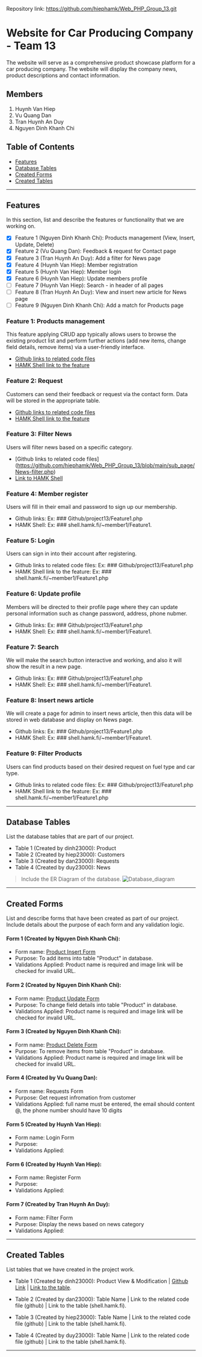 Repository link:
https://github.com/hiephamk/Web_PHP_Group_13.git

# Website for Car Producing Company - Team 13

The website will serve as a comprehensive product showcase platform for a car producing company. The website will display the company news, product descriptions and contact information.

## Members
1. Huynh Van Hiep
2. Vu Quang Dan
3. Tran Huynh An Duy
4. Nguyen Dinh Khanh Chi

## Table of Contents
- [Features](#features)
- [Database Tables](#database-tables)
- [Created Forms](#created-forms)
- [Created Tables](#created-tables)

---

## Features

In this section, list and describe the features or functionality that we are working on.

- [x] Feature 1 (Nguyen Dinh Khanh Chi): Products management (View, Insert, Update, Delete)
- [x] Feature 2 (Vu Quang Dan): Feedback & request for Contact page
- [x] Feature 3 (Tran Huynh An Duy): Add a filter for News page
- [x] Feature 4 (Huynh Van Hiep): Member registration 
- [x] Feature 5 (Huynh Van Hiep): Member login
- [x] Feature 6 (Huynh Van Hiep): Update members profile
- [ ] Feature 7 (Huynh Van Hiep): Search - in header of all pages
- [ ] Feature 8 (Tran Huynh An Duy): View and insert new article for News page
- [ ] Feature 9 (Nguyen Dinh Khanh Chi): Add a match for Products page

### Feature 1: Products management
This feature applying CRUD app typically allows users to browse the existing product list and perform further actions (add new items, change field details, remove items) via a user-friendly interface.
- [Github links to related code files](https://github.com/hiephamk/Web_PHP_Group_13/blob/main/sub_page/product-manage.php)
- [HAMK Shell link to the feature](http://shell.hamk.fi/~dinh23000/team-13-project/product-manage.php)

### Feature 2: Request
Customers can send their feedback or request via the contact form. Data will be stored in the appropriate table.
- [Github links to related code files](https://github.com/hiephamk/Web_PHP_Group_13/blob/main/sub_page/read.php)
- [HAMK Shell link to the feature](http://shell.hamk.fi/~dan23000/Web_PHP_Group_13/read.php)

### Feature 3: Filter News
Users will filter news based on a specific category.
- [Github links to related code files] (https://github.com/hiephamk/Web_PHP_Group_13/blob/main/sub_page/News-filter.php)
- [Link to HAMK Shell](http://shell.hamk.fi/~duy23000/Web_PHP_Group_13/main_page/News-filter.php)

### Feature 4: Member register
Users will fill in their email and password to sign up our membership.
- Github links: Ex: ### Github/project13/Feature1.php
- HAMK Shell: Ex: ### shell.hamk.fi/~member1/Feature1.

### Feature 5: Login
Users can sign in into their account after registering.
- Github links to related code files: Ex: ### Github/project13/Feature1.php
- HAMK Shell link to the feature: Ex: ### shell.hamk.fi/~member1/Feature1.php

### Feature 6: Update profile
Members will be directed to their profile page where they can update personal information such as change password, address, phone nubmer.
- Github links: Ex: ### Github/project13/Feature1.php
- HAMK Shell: Ex: ### shell.hamk.fi/~member1/Feature1.

### Feature 7: Search
We will make the search button interactive and working, and also it will show the result in a new page.
- Github links: Ex: ### Github/project13/Feature1.php
- HAMK Shell: Ex: ### shell.hamk.fi/~member1/Feature1.

### Feature 8: Insert news article
We will create a page for admin to insert news article, then this data will be stored in web database and display on News page.
- Github links: Ex: ### Github/project13/Feature1.php
- HAMK Shell: Ex: ### shell.hamk.fi/~member1/Feature1.

### Feature 9: Filter Products
Users can find products based on their desired request on fuel type and car type.
- Github links to related code files: Ex: ### Github/project13/Feature1.php
- HAMK Shell link to the feature: Ex: ### shell.hamk.fi/~member1/Feature1.php

---

## Database Tables

List the database tables that are part of our project. 

- Table 1 (Created by dinh23000): Product
- Table 2 (Created by hiep23000): Customers
- Table 3 (Created by dan23000): Requests
- Table 4 (Created by duy23000): News

> Include the ER Diagram of the database. 
![Database_diagram](./img/Database_diagram.png)

---

## Created Forms

List and describe forms that have been created as part of our project. Include details about the purpose of each form and any validation logic.

#### Form 1 (Created by Nguyen Dinh Khanh Chi):
 - Form name: [Product Insert Form](https://github.com/hiephamk/Web_PHP_Group_13/blob/main/sub_page/product-create.php) 
 - Purpose: To add items into table "Product" in database.
 - Validations Applied: Product name is required and image link will be checked for invalid URL.

#### Form 2 (Created by Nguyen Dinh Khanh Chi):
 - Form name: [Product Update Form](https://github.com/hiephamk/Web_PHP_Group_13/blob/main/sub_page/product-edit.php) 
 - Purpose: To change field details into table "Product" in database.
 - Validations Applied: Product name is required and image link will be checked for invalid URL.

 #### Form 3 (Created by Nguyen Dinh Khanh Chi):
 - Form name: [Product Delete Form](https://github.com/hiephamk/Web_PHP_Group_13/blob/main/sub_page/product-delete.php) 
 - Purpose: To remove items from table "Product" in database.
 - Validations Applied: Product name is required and image link will be checked for invalid URL.

#### Form 4 (Created by Vu Quang Dan):
 - Form name: Requests Form 
 - Purpose: Get request infromation from customer
 - Validations Applied: full name must be entered, the email should content @, the phone number should have 10 digits

#### Form 5 (Created by Huynh Van Hiep):
 - Form name: Login Form 
 - Purpose: 
 - Validations Applied:

#### Form 6 (Created by Huynh Van Hiep):
 - Form name: Register Form 
 - Purpose: 
 - Validations Applied:

#### Form 7 (Created by Tran Huynh An Duy):
 - Form name: Filter Form 
 - Purpose: Display the news based on news category
 - Validations Applied: 

---

## Created Tables

List tables that we have created in the project work.

- Table 1 (Created by dinh23000): Product View & Modification | [Github Link](https://github.com/hiephamk/Web_PHP_Group_13/blob/main/sub_page/product-manage.php) | [Link to the table](http://shell.hamk.fi/~dinh23000/team-13-project/product-manage.php).

- Table 2 (Created by dan23000): Table Name | Link to the related code file (github) | Link to the table (shell.hamk.fi).

- Table 3 (Created by hiep23000): Table Name | Link to the related code file (github) | Link to the table (shell.hamk.fi).

- Table 4 (Created by duy23000): Table Name | Link to the related code file (github) | Link to the table (shell.hamk.fi).

---
